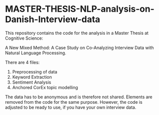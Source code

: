 # MASTER-THESIS-NLP-analysis-on-Danish-Interview-data
This repository contains the code for the analysis in a Master Thesis at Cognitive Science: 

A New Mixed Method: A Case Study on Co-Analyzing Interview Data with Natural Language Processing.


There are 4 files:
1. Preprocessing of data
2. Keyword Extraction
3. Sentiment Analysis
4. Anchored CorEx topic modelling


The data has to be anonymous and is therefore not shared. Elements are removed from the code for the same purpose. 
However, the code is adjusted to be ready to use, if you have your own interview data. 
